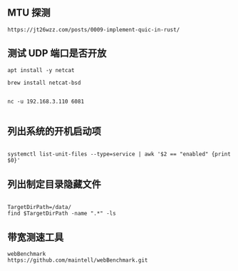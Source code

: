 ## MTU 探测

    https://jt26wzz.com/posts/0009-implement-quic-in-rust/

## 测试 UDP 端口是否开放

```shell
apt install -y netcat

brew install netcat-bsd

```

```shell

nc -u 192.168.3.110 6081


```

## 列出系统的开机启动项

```shell

systemctl list-unit-files --type=service | awk '$2 == "enabled" {print $0}'

```

## 列出制定目录隐藏文件

```shell

TargetDirPath=/data/
find $TargetDirPath -name ".*" -ls

```

## 带宽测速工具

    webBenchmark
    https://github.com/maintell/webBenchmark.git
